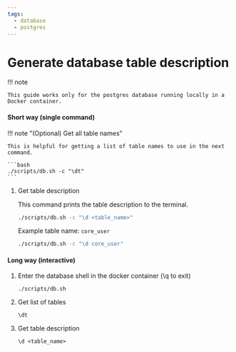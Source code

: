 ```yaml
---
tags:
  - database
  - postgres
---
```


# Generate database table description

!!! note

    This guide works only for the postgres database running locally in a Docker container.

#### Short way (single command)

!!! note "(Optional) Get all table names"

    This is helpful for getting a list of table names to use in the next command.

    ```bash
    ./scripts/db.sh -c "\dt"
    ```

1. Get table description

    This command prints the table description to the terminal.

    ```bash
    ./scripts/db.sh -c "\d <table_name>"
    ```

    Example table name: `core_user`

    ```bash
    ./scripts/db.sh -c "\d core_user"
    ```

#### Long way (interactive)

1. Enter the database shell in the docker container (\\q to exit)

    ```
    ./scripts/db.sh
    ```

1. Get list of tables

    ```
    \dt
    ```

1. Get table description

    ```
    \d <table_name>
    ```
